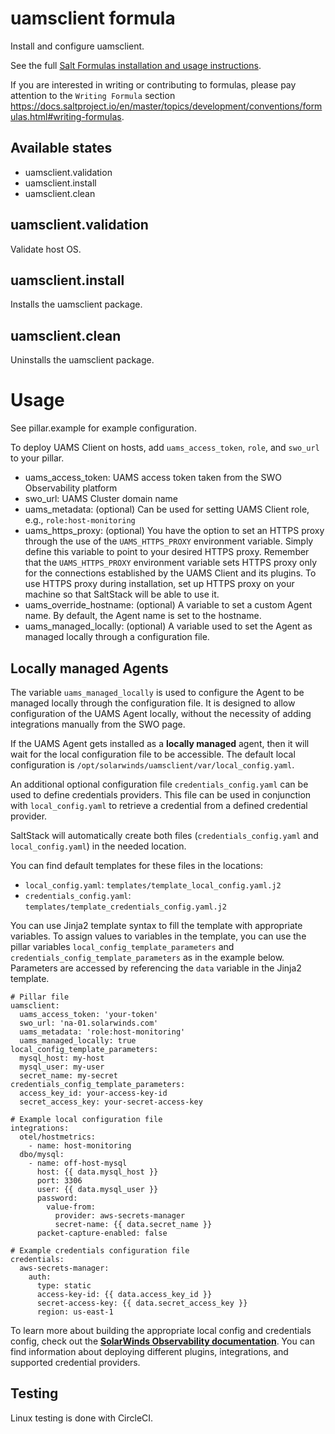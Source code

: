 # uamsclient formula
Install and configure uamsclient.

See the full [Salt Formulas installation and usage instructions](http://docs.saltstack.com/en/latest/topics/development/conventions/formulas.html).

If you are interested in writing or contributing to formulas, please pay attention to the `Writing Formula` section
<https://docs.saltproject.io/en/master/topics/development/conventions/formulas.html#writing-formulas>.

## Available states

* uamsclient.validation
* uamsclient.install
* uamsclient.clean

## uamsclient.validation

Validate host OS.

## uamsclient.install

Installs the uamsclient package.

## uamsclient.clean

Uninstalls the uamsclient package.

# Usage

See pillar.example for example configuration.

To deploy UAMS Client on hosts, add `uams_access_token`, `role`, and `swo_url` to your pillar.

* uams_access_token: UAMS access token taken from the SWO Observability platform
* swo_url: UAMS Cluster domain name
* uams_metadata: (optional) Can be used for setting UAMS Client role, e.g., `role:host-monitoring`
* uams_https_proxy: (optional) You have the option to set an HTTPS proxy through the use of the `UAMS_HTTPS_PROXY` environment variable. Simply define this variable to point to your desired HTTPS proxy. Remember that the `UAMS_HTTPS_PROXY` environment variable sets HTTPS proxy only for the connections established by the UAMS Client and its plugins. To use HTTPS proxy during installation, set up HTTPS proxy on your machine so that SaltStack will be able to use it.
* uams_override_hostname: (optional) A variable to set a custom Agent name. By default, the Agent name is set to the hostname.
* uams_managed_locally: (optional) A variable used to set the Agent as managed locally through a configuration file.

## Locally managed Agents
The variable `uams_managed_locally` is used to configure the Agent to be managed locally through the configuration file. 
It is designed to allow configuration of the UAMS Agent locally, without the necessity of adding integrations manually from the SWO page.

If the UAMS Agent gets installed as a **locally managed** agent, then it will wait for the local configuration file to be accessible. The default local configuration is `/opt/solarwinds/uamsclient/var/local_config.yaml`.

An additional optional configuration file `credentials_config.yaml` can be used to define credentials providers. This file can be used in conjunction with `local_config.yaml` to retrieve a credential from a defined credential provider.

SaltStack will automatically create both files (`credentials_config.yaml` and `local_config.yaml`) in the needed location.

You can find default templates for these files in the locations:
- `local_config.yaml`: `templates/template_local_config.yaml.j2`
- `credentials_config.yaml`: `templates/template_credentials_config.yaml.j2`

You can use Jinja2 template syntax to fill the template with appropriate variables.
To assign values to variables in the template, you can use the pillar variables `local_config_template_parameters` and `credentials_config_template_parameters` as in the example below.
Parameters are accessed by referencing the `data` variable in the Jinja2 template.

```sls
# Pillar file
uamsclient:
  uams_access_token: 'your-token'
  swo_url: 'na-01.solarwinds.com'
  uams_metadata: 'role:host-monitoring'
  uams_managed_locally: true
local_config_template_parameters:
  mysql_host: my-host
  mysql_user: my-user
  secret_name: my-secret
credentials_config_template_parameters:
  access_key_id: your-access-key-id
  secret_access_key: your-secret-access-key
```

```jinja2
# Example local configuration file
integrations:
  otel/hostmetrics:
    - name: host-monitoring
  dbo/mysql:
    - name: off-host-mysql
      host: {{ data.mysql_host }}
      port: 3306
      user: {{ data.mysql_user }}
      password:
        value-from:
          provider: aws-secrets-manager
          secret-name: {{ data.secret_name }}
      packet-capture-enabled: false
```

```jinja2
# Example credentials configuration file
credentials:
  aws-secrets-manager:
    auth:
      type: static
      access-key-id: {{ data.access_key_id }}
      secret-access-key: {{ data.secret_access_key }}
      region: us-east-1
```

To learn more about building the appropriate local config and credentials config, check out the **[SolarWinds Observability documentation](https://documentation.solarwinds.com/en/success_center/observability/default.htm#cshid=app-agent-local-config)**. You can find information about deploying different plugins, integrations, and supported credential providers.


Testing
-------

Linux testing is done with CircleCI.